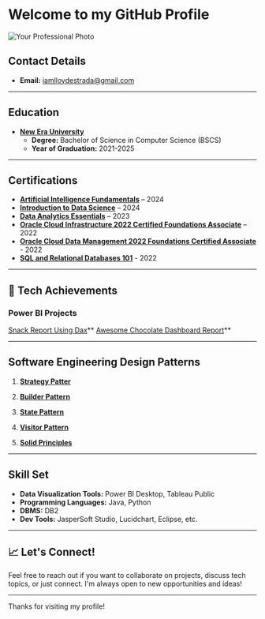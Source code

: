 # Welcome to my GitHub Profile

![Your Professional Photo](https://via.placeholder.com/150)

## Contact Details
- **Email:** iamlloydestrada@gmail.com
---

## Education

- **[New Era University](https://neu.edu.ph/main/)**
  - **Degree:** Bachelor of Science in Computer Science (BSCS)
  - **Year of Graduation:** 2021-2025

---

## Certifications

- **[Artificial Intelligence Fundamentals](https://www.credly.com/earner/earned/badge/6a4accd2-9a08-4332-a024-410dd75d3633)** – 2024
- **[Introduction to Data Science](https://www.credly.com/badges/4d932d69-5ac6-4629-a134-67b6c0ee8ade)** – 2024
- **[Data Analytics Essentials](https://www.credly.com/badges/93c63320-b296-41ce-8644-f0b1fb86cd28)** – 2023
- **[Oracle Cloud Infrastructure 2022 Certified Foundations Associate](https://catalog-education.oracle.com/pls/certview/sharebadge?id=81FE1D4BCA2B61B61CBF7678A33691D654AF658A0E172F028D1EEACBA4A5C03F&fbclid=IwAR3Mll6tsv4AGvBwEtvOfTASLSRQOlYchnsUfY5p2pLugBtveZT2k5ByuOY)** – 2022
- **[Oracle Cloud Data Management 2022 Foundations Certified Associate](https://catalog-education.oracle.com/pls/certview/sharebadge?id=700116C5A5BDAE62456FFF266C6D19E57F46BF0D0804784984485B2A6B7D14F0&fbclid=IwAR2eYeXYV815tprwzwwK3-AAk4Tili92hbHGcf7n4D8RF8AIzF5xxmdkw2g)** - 2022
- **[SQL and Relational Databases 101](https://courses.cognitiveclass.ai/certificates/64780989359342bab223c81e8b4843ce)** - 2022
---

## 🌟 Tech Achievements

### Power BI Projects

[Snack Report Using Dax](https://app.powerbi.com/view?r=eyJrIjoiOWM0OWQ5NWMtYWUwNi00ZmQ2LWJjNmItNmFlMjZlZWZmZGZjIiwidCI6IjUwNjRlYWU1LWFmMmEtNDU3Ni1iZGQ5LWE1MGE1ODQ4NDhhMSIsImMiOjEwfQ%3D%3D)**
[Awesome Chocolate Dashboard Report](https://app.powerbi.com/view?r=eyJrIjoiOWM0OWQ5NWMtYWUwNi00ZmQ2LWJjNmItNmFlMjZlZWZmZGZjIiwidCI6IjUwNjRlYWU1LWFmMmEtNDU3Ni1iZGQ5LWE1MGE1ODQ4NDhhMSIsImMiOjEwfQ%3D%3D)**

---

## Software Engineering Design Patterns

1. **[Strategy Patter](https://github.com/lloydestrada/StrategyPattern)**

2. **[Builder Pattern](https://github.com/lloydestrada/BuilderPattern)**

3. **[State Pattern](https://github.com/lloydestrada/StatePattern)**

4. **[Visitor Pattern](https://github.com/lloydestrada/VisitorPattern)**

5. **[Solid Principles](https://github.com/lloydestrada/SolidPrinciples)**

---

## Skill Set

- **Data Visualization Tools:** Power BI Desktop, Tableau Public
- **Programming Languages:** Java, Python
- **DBMS:** DB2
- **Dev Tools:** JasperSoft Studio, Lucidchart, Eclipse, etc.

---

## 📈 Let's Connect!

Feel free to reach out if you want to collaborate on projects, discuss tech topics, or just connect. I'm always open to new opportunities and ideas!

---

Thanks for visiting my profile!

